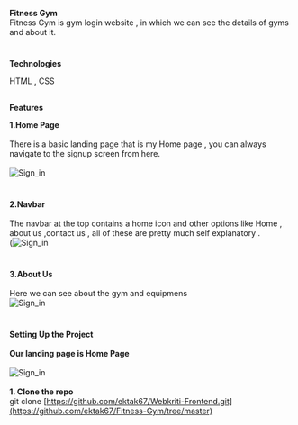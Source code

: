 **Fitness Gym**
<br>
Fitness Gym is gym login website , in which we can see the details of gyms and about it.<br>
#
**Technologies**<br>

HTML , CSS  
##

**Features** 

**1.Home Page**<br><br>
There is a basic landing page that is my Home page , you can always navigate to the signup screen from here.<br><br>
![Sign_in](https://user-images.githubusercontent.com/82212464/172035075-6082bc73-e3b9-49f0-8b25-dd89331e999c.png)
#
**2.Navbar** <br><br>
The navbar at the top contains a home icon and other options like Home , about us ,contact us , all of these are pretty much self explanatory .<br>
(![Sign_in](https://user-images.githubusercontent.com/82212464/172035190-060b9f53-1478-4054-a5f0-cf462409a753.png)
#
**3.About Us**<br><br>
Here we can see about the gym and equipmens <br>
![Sign_in](https://user-images.githubusercontent.com/82212464/172035093-89a8103b-1ccb-4d2f-a94b-726600bff15c.png)

#

**Setting Up the Project**<br><br>
     **Our landing page is Home Page** <br> <br>
     ![Sign_in](https://user-images.githubusercontent.com/82212464/172035075-6082bc73-e3b9-49f0-8b25-dd89331e999c.png)<br><br>
**1. Clone the repo**<br>
git clone [https://github.com/ektak67/Webkriti-Frontend.git](https://github.com/ektak67/Fitness-Gym/tree/master)

